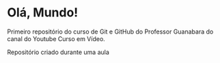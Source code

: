 # Olá, Mundo!
 Primeiro repositório do curso de Git e GitHub do Professor Guanabara do canal do Youtube Curso em Vídeo.

Repositório criado durante uma aula